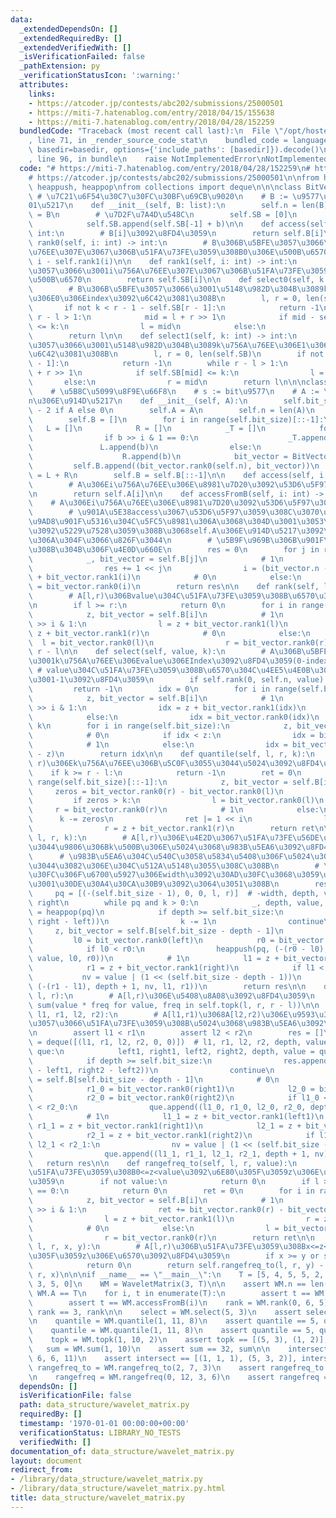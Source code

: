 ```yaml
---
data:
  _extendedDependsOn: []
  _extendedRequiredBy: []
  _extendedVerifiedWith: []
  _isVerificationFailed: false
  _pathExtension: py
  _verificationStatusIcon: ':warning:'
  attributes:
    links:
    - https://atcoder.jp/contests/abc202/submissions/25000501
    - https://miti-7.hatenablog.com/entry/2018/04/15/155638
    - https://miti-7.hatenablog.com/entry/2018/04/28/152259
  bundledCode: "Traceback (most recent call last):\n  File \"/opt/hostedtoolcache/PyPy/3.7.13/x64/site-packages/onlinejudge_verify/documentation/build.py\"\
    , line 71, in _render_source_code_stat\n    bundled_code = language.bundle(stat.path,\
    \ basedir=basedir, options={'include_paths': [basedir]}).decode()\n  File \"/opt/hostedtoolcache/PyPy/3.7.13/x64/site-packages/onlinejudge_verify/languages/python.py\"\
    , line 96, in bundle\n    raise NotImplementedError\nNotImplementedError\n"
  code: "# https://miti-7.hatenablog.com/entry/2018/04/28/152259\n# https://miti-7.hatenablog.com/entry/2018/04/15/155638\n\
    # https://atcoder.jp/contests/abc202/submissions/25000501\n\nfrom heapq import\
    \ heappush, heappop\nfrom collections import deque\n\n\nclass BitVector:\n   \
    \ # \u7C21\u6F54\u30C7\u30FC\u30BF\u69CB\u9020\n    # B := \u9577\u3055n\u306E\
    01\u5217\n    def __init__(self, B: list):\n        self.n = len(B)\n        self.B\
    \ = B\n        # \u7D2F\u7A4D\u548C\n        self.SB = [0]\n        for b in B:\n\
    \            self.SB.append(self.SB[-1] + b)\n\n    def access(self, i: int) ->\
    \ int:\n        # B[i]\u3092\u8FD4\u3059\n        return self.B[i]\n\n    def\
    \ rank0(self, i: int) -> int:\n        # B\u306B\u5BFE\u3057\u3066\u3001i\u756A\
    \u76EE\u307E\u3067\u306B\u51FA\u73FE\u3059\u308B0\u306E\u500B\u6570\n        return\
    \ i - self.rank1(i)\n\n    def rank1(self, i: int) -> int:\n        # B\u306B\u5BFE\
    \u3057\u3066\u3001i\u756A\u76EE\u307E\u3067\u306B\u51FA\u73FE\u3059\u308B1\u306E\
    \u500B\u6570\n        return self.SB[i]\n\n    def select0(self, k: int) -> int:\n\
    \        # B\u306B\u5BFE\u3057\u3066\u3001\u5148\u982D\u304B\u3089k\u756A\u76EE\
    \u306E0\u306Eindex\u3092\u6C42\u3081\u308B\n        l, r = 0, len(self.SB)\n \
    \       if not k < r - 1 - self.SB[r - 1]:\n            return -1\n        while\
    \ r - l > 1:\n            mid = l + r >> 1\n            if mid - self.SB[mid]\
    \ <= k:\n                l = mid\n            else:\n                r = mid\n\
    \        return l\n\n    def select1(self, k: int) -> int:\n        # B\u306B\u5BFE\
    \u3057\u3066\u3001\u5148\u982D\u304B\u3089k\u756A\u76EE\u306E1\u306Eindex\u3092\
    \u6C42\u3081\u308B\n        l, r = 0, len(self.SB)\n        if not k < self.SB[r\
    \ - 1]:\n            return -1\n        while r - l > 1:\n            mid = l\
    \ + r >> 1\n            if self.SB[mid] <= k:\n                l = mid\n     \
    \       else:\n                r = mid\n        return l\n\n\nclass WaveletMatrix:\n\
    \    # \u5B8C\u5099\u8F9E\u66F8\n    # s := bit\u9577\n    # A := \u9577\u3055\
    n\u306E\u914D\u5217\n    def __init__(self, A):\n        self.bit_size = len(bin(max(A)))\
    \ - 2 if A else 0\n        self.A = A\n        self.n = len(A)\n        T = A[:]\n\
    \        self.B = []\n        for i in range(self.bit_size)[::-1]:\n         \
    \   L = []\n            R = []\n            _T = []\n            for b in T:\n\
    \                if b >> i & 1 == 0:\n                    _T.append(0)\n     \
    \               L.append(b)\n                else:\n                    _T.append(1)\n\
    \                    R.append(b)\n            bit_vector = BitVector(_T)\n   \
    \         self.B.append((bit_vector.rank0(self.n), bit_vector))\n            T\
    \ = L + R\n        self.B = self.B[::-1]\n\n    def access(self, i: int) -> int:\n\
    \        # A\u306Ei\u756A\u76EE\u306E\u8981\u7D20\u3092\u53D6\u5F97\u3059\u308B\
    \n        return self.A[i]\n\n    def accessFromB(self, i: int) -> int:\n    \
    \    # A\u306Ei\u756A\u76EE\u306E\u8981\u7D20\u3092\u53D6\u5F97\u3059\u308B\n\
    \        # \u901A\u5E38access\u3067\u53D6\u5F97\u3059\u308C\u3070\u826F\u3044\u3002\
    \u9AD8\u901F\u5316\u304C\u5FC5\u8981\u306A\u3068\u304D\u3001\u3053\u3061\u3089\
    \u3092\u5229\u7528\u3059\u308B\u3068self.A\u306E\u914D\u5217\u3092\u6301\u305F\
    \u306A\u304F\u3066\u826F\u3044\n        # \u5B9F\u969B\u306B\u901F\u304F\u306A\
    \u308B\u304B\u306F\u4E0D\u660E\n        res = 0\n        for j in range(self.bit_size)[::-1]:\n\
    \            _, bit_vector = self.B[j]\n            # 1\n            if bit_vector.access(i):\n\
    \                res += 1 << j\n                i = (bit_vector.n - bit_vector.SB[-1])\
    \ + bit_vector.rank1(i)\n            # 0\n            else:\n                i\
    \ = bit_vector.rank0(i)\n        return res\n\n    def rank(self, l, r, value):\n\
    \        # A[l,r)\u306Bvalue\u304C\u51FA\u73FE\u3059\u308B\u6570\u3092\u8FD4\u3059\
    \n        if l >= r:\n            return 0\n        for i in range(self.bit_size)[::-1]:\n\
    \            z, bit_vector = self.B[i]\n            # 1\n            if value\
    \ >> i & 1:\n                l = z + bit_vector.rank1(l)\n                r =\
    \ z + bit_vector.rank1(r)\n            # 0\n            else:\n              \
    \  l = bit_vector.rank0(l)\n                r = bit_vector.rank0(r)\n        return\
    \ r - l\n\n    def select(self, value, k):\n        # A\u306B\u5BFE\u3057\u3066\
    \u3001k\u756A\u76EE\u306Evalue\u306EIndex\u3092\u8FD4\u3059(0-index)\n       \
    \ # value\u304C\u51FA\u73FE\u3059\u308B\u6570\u304C\u4EE5\u4E0B\u306E\u3068\u304D\
    \u3001-1\u3092\u8FD4\u3059\n        if self.rank(0, self.n, value) <= k:\n   \
    \         return -1\n        idx = 0\n        for i in range(self.bit_size)[::-1]:\n\
    \            z, bit_vector = self.B[i]\n            # 1\n            if value\
    \ >> i & 1:\n                idx = z + bit_vector.rank1(idx)\n            # 0\n\
    \            else:\n                idx = bit_vector.rank0(idx)\n        idx +=\
    \ k\n        for i in range(self.bit_size):\n            z, bit_vector = self.B[i]\n\
    \            # 0\n            if idx < z:\n                idx = bit_vector.select0(idx)\n\
    \            # 1\n            else:\n                idx = bit_vector.select1(idx\
    \ - z)\n        return idx\n\n    def quantile(self, l, r, k):\n        # A[l,\
    \ r)\u306Ek\u756A\u76EE\u306B\u5C0F\u3055\u3044\u5024\u3092\u8FD4\u3059\n    \
    \    if k >= r - l:\n            return -1\n        ret = 0\n        for i in\
    \ range(self.bit_size)[::-1]:\n            z, bit_vector = self.B[i]\n       \
    \     zeros = bit_vector.rank0(r) - bit_vector.rank0(l)\n            # 0\n   \
    \         if zeros > k:\n                l = bit_vector.rank0(l)\n           \
    \     r = bit_vector.rank0(r)\n            # 1\n            else:\n          \
    \      k -= zeros\n                ret |= 1 << i\n                l = z + bit_vector.rank1(l)\n\
    \                r = z + bit_vector.rank1(r)\n        return ret\n\n    def topk(self,\
    \ l, r, k):\n        # A[l,r)\u306E\u4E2D\u3067\u51FA\u73FE\u56DE\u6570\u304C\u591A\
    \u3044\u9806\u306Bk\u500B\u306E\u5024\u3068\u983B\u5EA6\u3092\u8FD4\u3059\n  \
    \      # \u983B\u5EA6\u304C\u540C\u3058\u5834\u5408\u306F\u5024\u304C\u5C0F\u3055\
    \u3044\u3082\u306E\u304C\u512A\u5148\u3055\u308C\u308B\n        # \u30AD\u30E5\
    \u30FC\u306F\u6700\u5927\u306Ewidth\u3092\u30AD\u30FC\u3068\u3059\u308B\u305F\u3081\
    \u3001\u30DE\u30A4\u30CA\u30B9\u3092\u3064\u3051\u308B\n        res = []\n   \
    \     pq = [(-(self.bit_size - 1), 0, 0, l, r)]  # -width, depth, value, left,\
    \ right\n        while pq and k > 0:\n            _, depth, value, left, right\
    \ = heappop(pq)\n            if depth >= self.bit_size:\n                res.append((value,\
    \ right - left))\n                k -= 1\n                continue\n\n       \
    \     z, bit_vector = self.B[self.bit_size - depth - 1]\n            # 0\n   \
    \         l0 = bit_vector.rank0(left)\n            r0 = bit_vector.rank0(right)\n\
    \            if l0 < r0:\n                heappush(pq, (-(r0 - l0), depth + 1,\
    \ value, l0, r0))\n            # 1\n            l1 = z + bit_vector.rank1(left)\n\
    \            r1 = z + bit_vector.rank1(right)\n            if l1 < r1:\n     \
    \           nv = value | (1 << (self.bit_size - depth - 1))\n                heappush(pq,\
    \ (-(r1 - l1), depth + 1, nv, l1, r1))\n        return res\n\n    def sum(self,\
    \ l, r):\n        # A[l,r)\u306E\u5408\u8A08\u3092\u8FD4\u3059\n        return\
    \ sum(value * freq for value, freq in self.topk(l, r, r - l))\n\n    def intersect(self,\
    \ l1, r1, l2, r2):\n        # A[l1,r1)\u3068A[l2,r2)\u306E\u9593\u3067\u5171\u901A\
    \u3057\u3066\u51FA\u73FE\u3059\u308B\u5024\u3068\u983B\u5EA6\u3092\u8FD4\u3059\
    \n        assert l1 < r1\n        assert l2 < r2\n        res = []\n        que\
    \ = deque([(l1, r1, l2, r2, 0, 0)])  # l1, r1, l2, r2, depth, value\n        while\
    \ que:\n            left1, right1, left2, right2, depth, value = que.popleft()\n\
    \            if depth >= self.bit_size:\n                res.append((value, right1\
    \ - left1, right2 - left2))\n                continue\n            z, bit_vector\
    \ = self.B[self.bit_size - depth - 1]\n            # 0\n            l1_0 = bit_vector.rank0(left1)\n\
    \            r1_0 = bit_vector.rank0(right1)\n            l2_0 = bit_vector.rank0(left2)\n\
    \            r2_0 = bit_vector.rank0(right2)\n            if l1_0 < r1_0 and l2_0\
    \ < r2_0:\n                que.append((l1_0, r1_0, l2_0, r2_0, depth + 1, value))\n\
    \            # 1\n            l1_1 = z + bit_vector.rank1(left1)\n           \
    \ r1_1 = z + bit_vector.rank1(right1)\n            l2_1 = z + bit_vector.rank1(left2)\n\
    \            r2_1 = z + bit_vector.rank1(right2)\n            if l1_1 < r1_1 and\
    \ l2_1 < r2_1:\n                nv = value | (1 << (self.bit_size - depth - 1))\n\
    \                que.append((l1_1, r1_1, l2_1, r2_1, depth + 1, nv))\n\n     \
    \   return res\n\n    def rangefreq_to(self, l, r, value):\n        # A[l,r)\u306B\
    \u51FA\u73FE\u3059\u308B0<=z<value\u3092\u6E80\u305F\u3059z\u306E\u6570\u3092\u8FD4\
    \u3059\n        if not value:\n            return 0\n        if l >= r or self.n\
    \ == 0:\n            return 0\n        ret = 0\n        for i in range(self.bit_size)[::-1]:\n\
    \            z, bit_vector = self.B[i]\n            # 1\n            if value\
    \ >> i & 1:\n                ret += bit_vector.rank0(r) - bit_vector.rank0(l)\n\
    \                l = z + bit_vector.rank1(l)\n                r = z + bit_vector.rank1(r)\n\
    \            # 0\n            else:\n                l = bit_vector.rank0(l)\n\
    \                r = bit_vector.rank0(r)\n        return ret\n\n    def rangefreq(self,\
    \ l, r, x, y):\n        # A[l,r)\u306B\u51FA\u73FE\u3059\u308Bx<=z<y\u3092\u6E80\
    \u305F\u3059z\u306E\u6570\u3092\u8FD4\u3059\n        if x >= y or self.n == 0:\n\
    \            return 0\n        return self.rangefreq_to(l, r, y) - self.rangefreq_to(l,\
    \ r, x)\n\n\nif __name__ == \"__main__\":\n    T = [5, 4, 5, 5, 2, 1, 5, 6, 1,\
    \ 3, 5, 0]\n    WM = WaveletMatrix(3, T)\n\n    assert WM.n == len(T)\n    assert\
    \ WM.A == T\n    for i, t in enumerate(T):\n        assert t == WM.access(i)\n\
    \        assert t == WM.accessFromB(i)\n    rank = WM.rank(0, 6, 5)\n    assert\
    \ rank == 3, rank\n\n    select = WM.select(5, 3)\n    assert select == 6, select\n\
    \n    quantile = WM.quantile(1, 11, 8)\n    assert quantile == 5, quantile\n\n\
    \    quantile = WM.quantile(1, 11, 8)\n    assert quantile == 5, quantile\n\n\
    \    topk = WM.topk(1, 10, 2)\n    assert topk == [(5, 3), (1, 2)], topk\n\n \
    \   sum = WM.sum(1, 10)\n    assert sum == 32, sum\n\n    intersect = WM.intersect(0,\
    \ 6, 6, 11)\n    assert intersect == [(1, 1, 1), (5, 3, 2)], intersect\n\n   \
    \ rangefreq_to = WM.rangefreq_to(2, 7, 3)\n    assert rangefreq_to == 2, rangefreq_to\n\
    \n    rangefreq = WM.rangefreq(0, 12, 3, 6)\n    assert rangefreq == 7, rangefreq\n"
  dependsOn: []
  isVerificationFile: false
  path: data_structure/wavelet_matrix.py
  requiredBy: []
  timestamp: '1970-01-01 00:00:00+00:00'
  verificationStatus: LIBRARY_NO_TESTS
  verifiedWith: []
documentation_of: data_structure/wavelet_matrix.py
layout: document
redirect_from:
- /library/data_structure/wavelet_matrix.py
- /library/data_structure/wavelet_matrix.py.html
title: data_structure/wavelet_matrix.py
---
```

